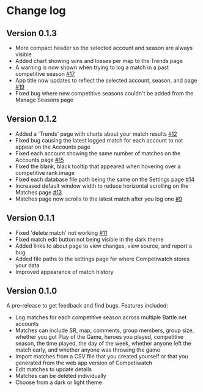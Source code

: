 # Change log

## Version 0.1.3

- More compact header so the selected account and season are always visible
- Added chart showing wins and losses per map to the Trends page
- A warning is now shown when trying to log a match in a past competitive season [#17](https://github.com/cheshire137/competiwatch-desktop/issues/17)
- App title now updates to reflect the selected account, season, and page [#19](https://github.com/cheshire137/competiwatch-desktop/issues/19)
- Fixed bug where new competitive seasons couldn't be added from the Manage Seasons page

## Version 0.1.2

- Added a 'Trends' page with charts about your match results [#12](https://github.com/cheshire137/competiwatch-desktop/issues/12)
- Fixed bug causing the latest logged match for each account to not appear on the Accounts page
- Fixed each account showing the same number of matches on the Accounts page [#15](https://github.com/cheshire137/competiwatch-desktop/issues/15)
- Fixed the blank, black tooltip that appeared when hovering over a competitive rank image
- Fixed each database file path being the same on the Settings page [#14](https://github.com/cheshire137/competiwatch-desktop/issues/14)
- Increased default window width to reduce horizontal scrolling on the Matches page [#13](https://github.com/cheshire137/competiwatch-desktop/issues/13)
- Matches page now scrolls to the latest match after you log one [#9](https://github.com/cheshire137/competiwatch-desktop/issues/9)

## Version 0.1.1

- Fixed 'delete match' not working [#11](https://github.com/cheshire137/competiwatch-desktop/issues/11)
- Fixed match edit button not being visible in the dark theme
- Added links to about page to view changes, view source, and report a bug
- Added file paths to the settings page for where Competiwatch stores your data
- Improved appearance of match history

## Version 0.1.0

A pre-release to get feedback and find bugs. Features included:

- Log matches for each competitive season across multiple Battle.net accounts
- Matches can include SR, map, comments, group members, group size, whether you got Play of the Game, heroes you played, competitive season, the time played, the day of the week, whether anyone left the match early, and whether anyone was throwing the game
- Import matches from a CSV file that you created yourself or that you generated from the web app version of Competiwatch
- Edit matches to update details
- Matches can be deleted individually
- Choose from a dark or light theme
